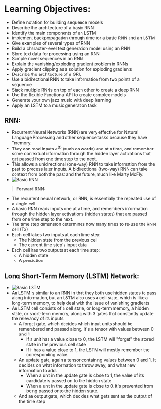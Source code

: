 # **Learning Objectives:**
  + Define notation for building sequence models
  + Describe the architecture of a basic RNN
  + Identify the main components of an LSTM
  + Implement backpropagation through time for a basic RNN and an LSTM
  + Give examples of several types of RNN
  + Build a character-level text generation model using an RNN
  + Store text data for processing using an RNN
  + Sample novel sequences in an RNN
  + Explain the vanishing/exploding gradient problem in RNNs
  + Apply gradient clipping as a solution for exploding gradients
  + Describe the architecture of a GRU
  + Use a bidirectional RNN to take information from two points of a sequence
  + Stack multiple RNNs on top of each other to create a deep RNN
  + Use the flexible Functional API to create complex models
  + Generate your own jazz music with deep learning
  + Apply an LSTM to a music generation task

## **RNN:**
  + Recurrent Neural Networks (RNN) are very effective for Natural Language Processing and other sequence tasks because they have "memory.
  + They can read inputs $x^{\langle t \rangle}$ (such as words) one at a time, and remember some contextual information through the hidden layer activations that get passed from one time step to the next.
  + This allows a unidirectional (one-way) RNN to take information from the past to process later inputs. A bidirectional (two-way) RNN can take context from both the past and the future, much like Marty McFly.
  + ![Basic RNN]()
> **Forward RNN:**
  + The recurrent neural network, or RNN, is essentially the repeated use of a single cell.
  + A basic RNN reads inputs one at a time, and remembers information through the hidden layer activations (hidden states) that are passed from one time step to the next.
  + The time step dimension determines how many times to re-use the RNN cell (Tx)
  + Each cell takes two inputs at each time step:
     + The hidden state from the previous cell
     + The current time step's input data
  + Each cell has two outputs at each time step:
     + A hidden state
     + A prediction

## **Long Short-Term Memory (LSTM) Network:**
  + ![Basic LSTM]()
  + An LSTM is similar to an RNN in that they both use hidden states to pass along information, but an LSTM also uses a cell state, which is like a long-term memory, to help deal with the issue of vanishing gradients
  + An LSTM cell consists of a cell state, or long-term memory, a hidden state, or short-term memory, along with 3 gates that constantly update the relevancy of its inputs:
    + A forget gate, which decides which input units should be remembered and passed along. It's a tensor with values between 0 and 1
      + If a unit has a value close to 0, the LSTM will "forget" the stored state in the previous cell state
      + If it has a value close to 1, the LSTM will mostly remember the corresponding value.
    + An update gate, again a tensor containing values between 0 and 1. It decides on what information to throw away, and what new information to add.
      + When a unit in the update gate is close to 1, the value of its candidate is passed on to the hidden state
      + When a unit in the update gate is close to 0, it's prevented from being passed onto the hidden state.
    + And an output gate, which decides what gets sent as the output of the time step